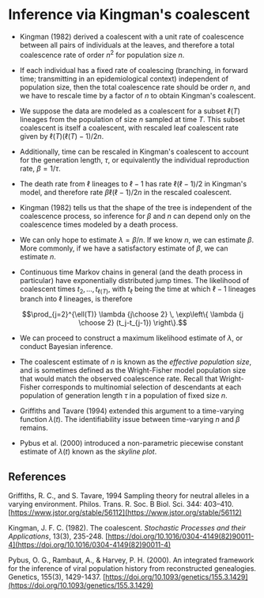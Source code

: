 # Inference via Kingman's coalescent

* Kingman (1982) derived a coalescent with a unit rate of coalescence between all pairs of individuals at the leaves, and therefore a total coalescence rate of order $n^2$ for population size $n$.

* If each individual has a fixed rate of coalescing (branching, in forward time; transmitting in an epidemiological context) independent of population size, then the total coalescence rate should be order $n$, and we have to rescale time by a factor of $n$ to obtain Kingman's coalescent.

* We suppose the data are modeled as a coalescent for a subset $\ell(T)$ lineages from the population of size $n$ sampled at time $T$.
This subset coalescent is itself a coalescent, with rescaled leaf coalescent rate given by $\ell(T)(\ell(T)-1)/2n$.

* Additionally, time can be rescaled in Kingman's coalescent to account for the generation length, $\tau$, or equivalently the individual reproduction rate, $\beta=1/\tau$.

* The death rate from $\ell$ lineages to $\ell-1$ has rate $\ell(\ell-1)/2$ in Kingman's model, and therefore rate $\beta \ell(\ell-1)/2n$ in the rescaled coalescent.

* Kingman (1982) tells us that the shape of the tree is independent of the coalescence process, so inference for $\beta$ and $n$ can depend only on the coalescence times modeled by a death process.

* We can only hope to estimate $\lambda=\beta/n$.
If we know $n$, we can estimate $\beta$.
More commonly, if we have a satisfactory estimate of $\beta$, we can estimate $n$.

* Continuous time Markov chains in general (and the death process in particular) have exponentially distributed jump times.
The likelihood of coalescent times $t_2,\dots,t_{\ell(T)}$, with $t_\ell$ being the time at which $\ell-1$ lineages branch into $\ell$ lineages, is therefore
```math
\prod_{j=2}^{\ell(T)} \lambda {j\choose 2} \, \exp\left\{ \lambda {j \choose 2} (t_j-t_{j-1}) \right\}.
```

* We can proceed to construct a maximum likelihood estimate of $\lambda$, or conduct Bayesian inference.

* The coalescent estimate of $n$ is known as the _effective population size_, and is sometimes defined as the Wright-Fisher model population size that would match the observed coalescence rate.
Recall that Wright-Fisher corresponds to multinomial selection of descendants at each population of generation length $\tau$ in a population of fixed size $n$.

* Griffiths and Tavare (1994) extended this argument to a time-varying function $\lambda(t)$.
The identifiability issue between time-varying $n$ and $\beta$ remains.

* Pybus et al. (2000) introduced a non-parametric piecewise constant estimate of $\lambda(t)$ known as the _skyline plot_.

## References

Griffiths, R. C., and S. Tavare, 1994 Sampling theory for neutral
alleles in a varying environment. Philos. Trans. R. Soc. B Biol. Sci.
344: 403–410. [https://www.jstor.org/stable/56112](https://www.jstor.org/stable/56112)

Kingman, J. F. C. (1982). The coalescent. _Stochastic Processes and their Applications_, 13(3), 235-248. [https://doi.org/10.1016/0304-4149(82)90011-4](https://doi.org/10.1016/0304-4149(82)90011-4)

Pybus, O. G., Rambaut, A., & Harvey, P. H. (2000). An integrated framework for the inference of viral population history from reconstructed genealogies. Genetics, 155(3), 1429-1437. [https://doi.org/10.1093/genetics/155.3.1429](https://doi.org/10.1093/genetics/155.3.1429)
